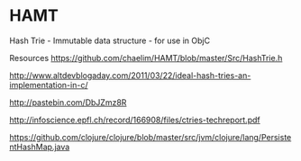 HAMT
====

Hash Trie - Immutable data structure - for use in ObjC


Resources
https://github.com/chaelim/HAMT/blob/master/Src/HashTrie.h

http://www.altdevblogaday.com/2011/03/22/ideal-hash-tries-an-implementation-in-c/

http://pastebin.com/DbJZmz8R

http://infoscience.epfl.ch/record/166908/files/ctries-techreport.pdf

https://github.com/clojure/clojure/blob/master/src/jvm/clojure/lang/PersistentHashMap.java

